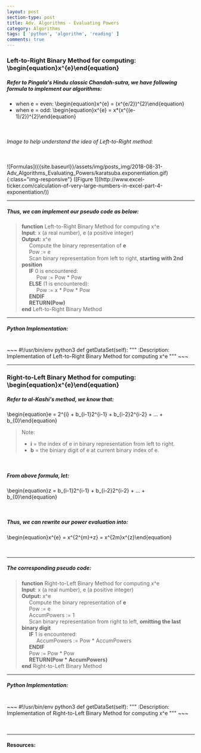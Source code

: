 ```yaml
---
layout: post
section-type: post
title: Adv. Algorithms - Evaluating Powers
category: Algorithms
tags: [ 'python', 'algorithm', 'reading' ]
comments: true
---
```

<head>
<script src='https://cdnjs.cloudflare.com/ajax/libs/mathjax/2.7.5/latest.js?config=TeX-MML-AM_CHTML' async></script>
</head>

### Left-to-Right Binary Method for computing: \begin{equation}x^{e}\end{equation}

##### Refer to Pingala's Hindu classic **Chandah-sutra**, we have following formula to implement our algorithms:
- when e = even:
\begin{equation}x^{e} = (x^{e/2})^{2}\end{equation}
- when e = odd:
\begin{equation}x^{e} = x*(x^{(e-1)/2})^{2}\end{equation}

<br>

###### Image to help understand the idea of Left-to-Right method:
<br>
![Formulas]({{site.baseurl}}/assets/img/posts_img/2018-08-31-Adv_Algorithms_Evaluating_Powers/karatsuba.exponentiation.gif){:class="img-responsive"}
([Figure 1](http://www.excel-ticker.com/calculation-of-very-large-numbers-in-excel-part-4-exponentiation/))

<br>

<hr>

##### Thus, we can implement our pseudo code as below:
> **function** Left-to-Right Binary Method for computing x^e <br>
> **Input**: x (a real number), e (a positive integer) <br>
>**Output:** x^e <br>
&nbsp;&nbsp;&nbsp;&nbsp;&nbsp;Compute the binary representation of **e** <br>
&nbsp;&nbsp;&nbsp;&nbsp;&nbsp;Pow := e <br>
&nbsp;&nbsp;&nbsp;&nbsp;&nbsp;Scan binary representation from left to right, **starting with 2nd position** <br>
&nbsp;&nbsp;&nbsp;&nbsp;&nbsp;**IF** 0 is encountered: <br>
&nbsp;&nbsp;&nbsp;&nbsp;&nbsp;&nbsp;&nbsp;&nbsp;&nbsp;&nbsp;Pow := Pow * Pow <br>
&nbsp;&nbsp;&nbsp;&nbsp;&nbsp;**ELSE** (1 is encountered): <br>
&nbsp;&nbsp;&nbsp;&nbsp;&nbsp;&nbsp;&nbsp;&nbsp;&nbsp;&nbsp;Pow := x * Pow * Pow <br>
&nbsp;&nbsp;&nbsp;&nbsp;&nbsp;**ENDIF** <br>
&nbsp;&nbsp;&nbsp;&nbsp;&nbsp;**RETURN(Pow)** <br>
**end** Left-to-Right Binary Method <br>

<hr>

##### Python Implementation:
<br>
~~~ 
#!/usr/bin/env python3
def getDataSet(self):
        """
        :Description: Implementation of Left-to-Right Binary Method for computing x^e
        """
~~~
<br>

<hr>

### Right-to-Left Binary Method for computing: \begin{equation}x^{e}\end{equation}

##### Refer to **al-Kashi**'s method, we know that:
\begin{equation}e = 2^{i} + b_{i-1}2^{i-1} + b_{i-2}2^{i-2} + ... + b_{0}\end{equation}
> Note: 
>- **i** = the index of e in binary representation from left to right.
>- **b** = the biniary digit of e at current binary index of e.

<br>

##### From above formula, let:
\begin{equation}z = b_{i-1}2^{i-1} + b_{i-2}2^{i-2} + ... + b_{0}\end{equation}

<br>

##### Thus, we can rewrite our power evaluation into:
\begin{equation}x^{e} = x^{2^{m}+z} = x^{2m}x^{z}\end{equation}

<br>

<hr>

##### The corresponding pseudo code:
> **function** Right-to-Left Binary Method for computing x^e <br>
> **Input**: x (a real number), e (a positive integer) <br>
>**Output:** x^e <br>
&nbsp;&nbsp;&nbsp;&nbsp;&nbsp;Compute the binary representation of **e** <br>
&nbsp;&nbsp;&nbsp;&nbsp;&nbsp;Pow := e <br>
&nbsp;&nbsp;&nbsp;&nbsp;&nbsp;AccumPowers := 1 <br>
&nbsp;&nbsp;&nbsp;&nbsp;&nbsp;Scan binary representation from right to left, **omitting the last binary digit** <br>
&nbsp;&nbsp;&nbsp;&nbsp;&nbsp;**IF** 1 is encountered: <br>
&nbsp;&nbsp;&nbsp;&nbsp;&nbsp;&nbsp;&nbsp;&nbsp;&nbsp;&nbsp;AccumPowers := Pow * AccumPowers <br>
&nbsp;&nbsp;&nbsp;&nbsp;&nbsp;**ENDIF** <br>
&nbsp;&nbsp;&nbsp;&nbsp;&nbsp;Pow := Pow * Pow <br>
&nbsp;&nbsp;&nbsp;&nbsp;&nbsp;**RETURN(Pow * AccumPowers)** <br>
**end** Right-to-Left Binary Method <br>

<hr>

##### Python Implementation:
<br>
~~~ 
#!/usr/bin/env python3
def getDataSet(self):
        """
        :Description: Implementation of Right-to-Left Binary Method for computing x^e
        """
~~~
<br>

<br>
<br>

<hr>

#### Resources:

<br>

